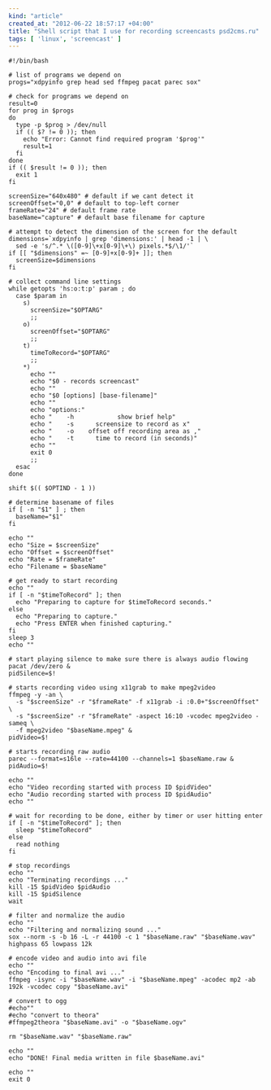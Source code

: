 ```yaml
---
kind: "article"
created_at: "2012-06-22 18:57:17 +04:00"
title: "Shell script that I use for recording screencasts psd2cms.ru"
tags: [ 'linux', 'screencast' ]
---
```

<pre><code class='bash'>#!/bin/bash

# list of programs we depend on
progs="xdpyinfo grep head sed ffmpeg pacat parec sox"

# check for programs we depend on
result=0
for prog in $progs
do
  type -p $prog > /dev/null
  if (( $? != 0 )); then
    echo "Error: Cannot find required program '$prog'"
    result=1
  fi
done
if (( $result != 0 )); then
  exit 1
fi

screenSize="640x480" # default if we cant detect it
screenOffset="0,0" # default to top-left corner
frameRate="24" # default frame rate
baseName="capture" # default base filename for capture

# attempt to detect the dimension of the screen for the default
dimensions=`xdpyinfo | grep 'dimensions:' | head -1 | \
  sed -e 's/^.* \([0-9]\+x[0-9]\+\) pixels.*$/\1/'`
if [[ "$dimensions" =~ [0-9]+x[0-9]+ ]]; then
  screenSize=$dimensions
fi

# collect command line settings
while getopts 'hs:o:t:p' param ; do
  case $param in
    s)
      screenSize="$OPTARG"
      ;;
    o)
      screenOffset="$OPTARG"
      ;;
    t)
      timeToRecord="$OPTARG"
      ;;
    *)
      echo ""
      echo "$0 - records screencast"
      echo ""
      echo "$0 [options] [base-filename]"
      echo ""
      echo "options:"
      echo "	-h            show brief help"
      echo "	-s      screensize to record as x"
      echo "	-o    offset off recording area as ,"
      echo "	-t      time to record (in seconds)"
      echo ""
      exit 0
      ;;
  esac
done

shift $(( $OPTIND - 1 ))

# determine basename of files
if [ -n "$1" ] ; then
  baseName="$1"
fi

echo ""
echo "Size = $screenSize"
echo "Offset = $screenOffset"
echo "Rate = $frameRate"
echo "Filename = $baseName"

# get ready to start recording
echo ""
if [ -n "$timeToRecord" ]; then
  echo "Preparing to capture for $timeToRecord seconds."
else
  echo "Preparing to capture."
  echo "Press ENTER when finished capturing."
fi
sleep 3
echo ""

# start playing silence to make sure there is always audio flowing
pacat /dev/zero &
pidSilence=$!

# starts recording video using x11grab to make mpeg2video
ffmpeg -y -an \
  -s "$screenSize" -r "$frameRate" -f x11grab -i :0.0+"$screenOffset" \
  -s "$screenSize" -r "$frameRate" -aspect 16:10 -vcodec mpeg2video -sameq \
  -f mpeg2video "$baseName.mpeg" &
pidVideo=$!

# starts recording raw audio
parec --format=s16le --rate=44100 --channels=1 $baseName.raw &
pidAudio=$!

echo ""
echo "Video recording started with process ID $pidVideo"
echo "Audio recording started with process ID $pidAudio"
echo ""

# wait for recording to be done, either by timer or user hitting enter
if [ -n "$timeToRecord" ]; then
  sleep "$timeToRecord"
else
  read nothing
fi

# stop recordings
echo ""
echo "Terminating recordings ..."
kill -15 $pidVideo $pidAudio 
kill -15 $pidSilence
wait

# filter and normalize the audio
echo "" 
echo "Filtering and normalizing sound ..." 
sox --norm -s -b 16 -L -r 44100 -c 1 "$baseName.raw" "$baseName.wav"  highpass 65 lowpass 12k

# encode video and audio into avi file
echo "" 
echo "Encoding to final avi ..." 
ffmpeg -isync -i "$baseName.wav" -i "$baseName.mpeg" -acodec mp2 -ab 192k -vcodec copy "$baseName.avi"

# convert to ogg
#echo""
#echo "convert to theora"
#ffmpeg2theora "$baseName.avi" -o "$baseName.ogv"

rm "$baseName.wav" "$baseName.raw"

echo ""
echo "DONE! Final media written in file $baseName.avi"

echo ""
exit 0
</code></pre>
